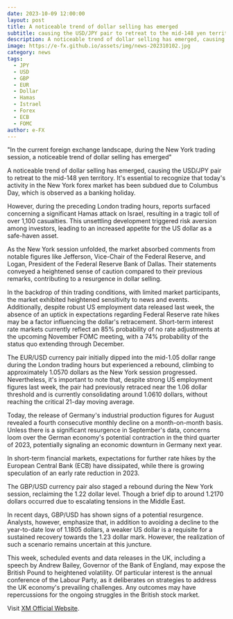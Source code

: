 ```yaml
---
date: 2023-10-09 12:00:00
layout: post
title: A noticeable trend of dollar selling has emerged
subtitle: causing the USD/JPY pair to retreat to the mid-148 yen territory.
description: A noticeable trend of dollar selling has emerged, causing the USD/JPY pair to retreat to the mid-148 yen territory.
image: https://e-fx.github.io/assets/img/news-202310102.jpg
category: news
tags:
  - JPY
  - USD
  - GBP
  - EUR
  - Dollar
  - Hamas
  - Istrael
  - Forex
  - ECB
  - FOMC
author: e-FX
---
```


"In the current foreign exchange landscape, during the New York trading session, a noticeable trend of dollar selling has emerged"

A noticeable trend of dollar selling has emerged, causing the USD/JPY pair to retreat to the mid-148 yen territory. It's essential to recognize that today's activity in the New York forex market has been subdued due to Columbus Day, which is observed as a banking holiday.

However, during the preceding London trading hours, reports surfaced concerning a significant Hamas attack on Israel, resulting in a tragic toll of over 1,100 casualties. This unsettling development triggered risk aversion among investors, leading to an increased appetite for the US dollar as a safe-haven asset.

As the New York session unfolded, the market absorbed comments from notable figures like Jefferson, Vice-Chair of the Federal Reserve, and Logan, President of the Federal Reserve Bank of Dallas. Their statements conveyed a heightened sense of caution compared to their previous remarks, contributing to a resurgence in dollar selling.

In the backdrop of thin trading conditions, with limited market participants, the market exhibited heightened sensitivity to news and events. Additionally, despite robust US employment data released last week, the absence of an uptick in expectations regarding Federal Reserve rate hikes may be a factor influencing the dollar's retracement. Short-term interest rate markets currently reflect an 85% probability of no rate adjustments at the upcoming November FOMC meeting, with a 74% probability of the status quo extending through December.

The EUR/USD currency pair initially dipped into the mid-1.05 dollar range during the London trading hours but experienced a rebound, climbing to approximately 1.0570 dollars as the New York session progressed. Nevertheless, it's important to note that, despite strong US employment figures last week, the pair had previously retraced near the 1.06 dollar threshold and is currently consolidating around 1.0610 dollars, without reaching the critical 21-day moving average.

Today, the release of Germany's industrial production figures for August revealed a fourth consecutive monthly decline on a month-on-month basis. Unless there is a significant resurgence in September's data, concerns loom over the German economy's potential contraction in the third quarter of 2023, potentially signaling an economic downturn in Germany next year.

In short-term financial markets, expectations for further rate hikes by the European Central Bank (ECB) have dissipated, while there is growing speculation of an early rate reduction in 2023.

The GBP/USD currency pair also staged a rebound during the New York session, reclaiming the 1.22 dollar level. Though a brief dip to around 1.2170 dollars occurred due to escalating tensions in the Middle East.

In recent days, GBP/USD has shown signs of a potential resurgence. Analysts, however, emphasize that, in addition to avoiding a decline to the year-to-date low of 1.1805 dollars, a weaker US dollar is a requisite for a sustained recovery towards the 1.23 dollar mark. However, the realization of such a scenario remains uncertain at this juncture.

This week, scheduled events and data releases in the UK, including a speech by Andrew Bailey, Governor of the Bank of England, may expose the British Pound to heightened volatility. Of particular interest is the annual conference of the Labour Party, as it deliberates on strategies to address the UK economy's prevailing challenges. Any outcomes may have repercussions for the ongoing struggles in the British stock market.


Visit [XM Official Website](https://clicks.pipaffiliates.com/c?c=550036&l=en&p=0).